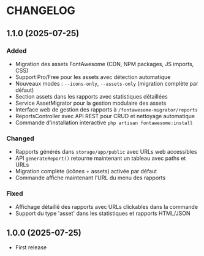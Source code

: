 CHANGELOG
=========

1.1.0 (2025-07-25)
------------------

### Added
- Migration des assets FontAwesome (CDN, NPM packages, JS imports, CSS)
- Support Pro/Free pour les assets avec détection automatique
- Nouveaux modes : `--icons-only`, `--assets-only` (migration complète par défaut)
- Section assets dans les rapports avec statistiques détaillées
- Service AssetMigrator pour la gestion modulaire des assets
- Interface web de gestion des rapports à `/fontawesome-migrator/reports`
- ReportsController avec API REST pour CRUD et nettoyage automatique
- Commande d'installation interactive `php artisan fontawesome:install`

### Changed
- Rapports générés dans `storage/app/public` avec URLs web accessibles
- API `generateReport()` retourne maintenant un tableau avec paths et URLs
- Migration complète (icônes + assets) activée par défaut
- Commande affiche maintenant l'URL du menu des rapports

### Fixed  
- Affichage détaillé des rapports avec URLs clickables dans la commande
- Support du type 'asset' dans les statistiques et rapports HTML/JSON



1.0.0 (2025-07-25)
------------------

- First release
